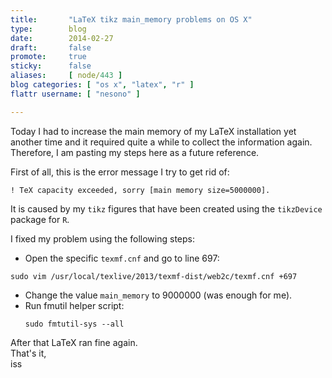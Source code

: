 ```yaml
---
title:       "LaTeX tikz main_memory problems on OS X"
type:        blog
date:        2014-02-27
draft:       false
promote:     true
sticky:      false
aliases:     [ node/443 ]
blog categories: [ "os x", "latex", "r" ]
flattr username: [ "nesono" ]

---
```


<!--more-->
Today I had to increase the main memory of my LaTeX installation yet another time and it required quite a while to collect the information again.
Therefore, I am pasting my steps here as a future reference.
<!--break-->

First of all, this is the error message I try to get rid of:

<pre><code class="bash">! TeX capacity exceeded, sorry [main memory size=5000000].</code></pre>

It is caused by my `tikz` figures that have been created using the `tikzDevice` package for `R`.

I fixed my problem using the following steps:

* Open the specific `texmf.cnf` and go to line 697:  
 <pre><code class="bash">sudo vim /usr/local/texlive/2013/texmf-dist/web2c/texmf.cnf +697</code></pre>
* Change the value `main_memory` to 9000000 (was enough for me).
* Run fmutil helper script:  
  <pre><code class="bash">sudo fmtutil-sys --all</code></pre>

After that LaTeX ran fine again.  
That's it,  
iss
